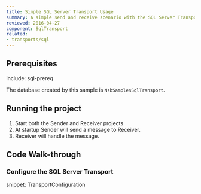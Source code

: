 ```yaml
---
title: Simple SQL Server Transport Usage
summary: A simple send and receive scenario with the SQL Server Transport.
reviewed: 2016-04-27
component: SqlTransport
related:
- transports/sql
---
```



## Prerequisites

include: sql-prereq

The database created by this sample is `NsbSamplesSqlTransport`.


## Running the project

 1. Start both the Sender and Receiver projects
 1. At startup Sender will send a message to Receiver.
 1. Receiver will handle the message.


## Code Walk-through


### Configure the SQL Server Transport

snippet: TransportConfiguration
